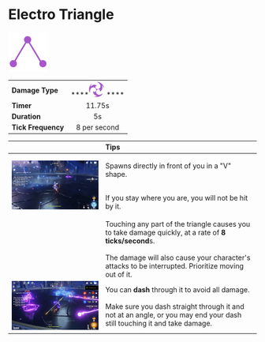 # Electro Triangle

![](../../.gitbook/assets/electro_triangle_small.png)

|  |  |
| :--- | :---: |
| **Damage Type** | \*\*\*\*![](../../.gitbook/assets/electro_small.png) **** |
| **Timer** | 11.75s |
| **Duration** | 5s |
| **Tick Frequency** | 8 per second |

<table>
  <thead>
    <tr>
      <th style="text-align:left"></th>
      <th style="text-align:left">Tips</th>
    </tr>
  </thead>
  <tbody>
    <tr>
      <td style="text-align:left">&#x200B;
        <img src="../../.gitbook/assets/electro_aura_spawn.gif" alt/>
      </td>
      <td style="text-align:left">
        <p>Spawns directly in front of you in a &quot;V&quot; shape.</p>
        <p>
          <br />If you stay where you are, you will not be hit by it.</p>
      </td>
    </tr>
    <tr>
      <td style="text-align:left">&#x200B;
        <img src="../../.gitbook/assets/electro_aura_damage.gif" alt/>
      </td>
      <td style="text-align:left">Touching any part of the triangle causes you to take damage quickly, at
        a rate of <b>8 ticks/second</b>s.
        <br />
        <br />The damage will also cause your character&apos;s attacks to be interrupted.
        Prioritize moving out of it.</td>
    </tr>
    <tr>
      <td style="text-align:left">&#x200B;
        <img src="../../.gitbook/assets/electro_aura_iframe.gif" alt/>
      </td>
      <td style="text-align:left">You can <b>dash</b> through it to avoid all damage.
        <br />
        <br />Make sure you dash straight through it and not at an angle, or you may
        end your dash still touching it and take damage.</td>
    </tr>
  </tbody>
</table>

​

